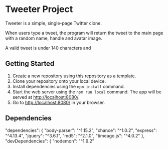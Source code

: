 # Tweeter Project

Tweeter is a simple, single-page Twitter clone.

When users type a tweet, the program will return the tweet to the main page with a random name, handle and avatar image. 

A valid tweet is under 140 characters and 

## Getting Started

1. [Create](https://docs.github.com/en/repositories/creating-and-managing-repositories/creating-a-repository-from-a-template) a new repository using this repository as a template.
2. Clone your repository onto your local device.
3. Install dependencies using the `npm install` command.
3. Start the web server using the `npm run local` command. The app will be served at <http://localhost:8080/>.
4. Go to <http://localhost:8080/> in your browser.

## Dependencies

  "dependencies": {
    "body-parser": "^1.15.2",
    "chance": "^1.0.2",
    "express": "^4.13.4",
    "jquery": "^3.6.1",
    "md5": "^2.1.0",
    "timeago.js": "^4.0.2"
  },
  "devDependencies": {
    "nodemon": "^1.9.2"

